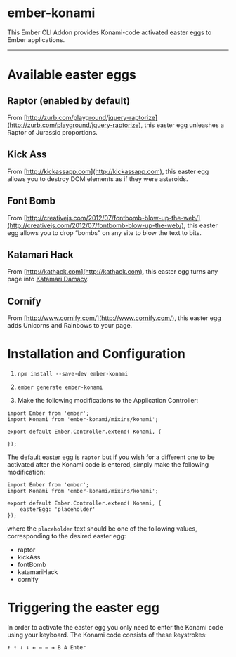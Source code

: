 # ember-konami

This Ember CLI Addon provides Konami-code activated easter eggs to Ember applications.

---

# Available easter eggs

## Raptor (enabled by default)

From [http://zurb.com/playground/jquery-raptorize](http://zurb.com/playground/jquery-raptorize), this easter egg unleashes
a Raptor of Jurassic proportions.

## Kick Ass

From [http://kickassapp.com](http://kickassapp.com), this easter egg allows you to destroy DOM elements as if they were
asteroids.

## Font Bomb

From [http://creativejs.com/2012/07/fontbomb-blow-up-the-web/](http://creativejs.com/2012/07/fontbomb-blow-up-the-web/),
this easter egg allows you to drop “bombs” on any site to blow the text to bits.

## Katamari Hack

From [http://kathack.com](http://kathack.com), this easter egg turns any page into [Katamari Damacy](http://en.wikipedia.org/wiki/Katamari_Damacy).

## Cornify

From [http://www.cornify.com/](http://www.cornify.com/), this easter egg adds Unicorns and Rainbows to your page.



# Installation and Configuration

1) `npm install --save-dev ember-konami`

2) `ember generate ember-konami`

3) Make the following modifications to the Application Controller:

```
import Ember from 'ember';
import Konami from 'ember-konami/mixins/konami';

export default Ember.Controller.extend( Konami, {

});
```

The default easter egg is `raptor` but if you wish for a different one to be activated after the Konami code is entered,
simply make the following modification:

```
import Ember from 'ember';
import Konami from 'ember-konami/mixins/konami';

export default Ember.Controller.extend( Konami, {
    easterEgg: 'placeholder'
});
```

where the `placeholder` text should be one of the following values, corresponding to the desired easter egg:

* raptor
* kickAss
* fontBomb
* katamariHack
* cornify


# Triggering the easter egg

In order to activate the easter egg you only need to enter the Konami code using your keyboard.  The Konami code consists
of these keystrokes:

```
↑ ↑ ↓ ↓ ← → ← → B A Enter
```



